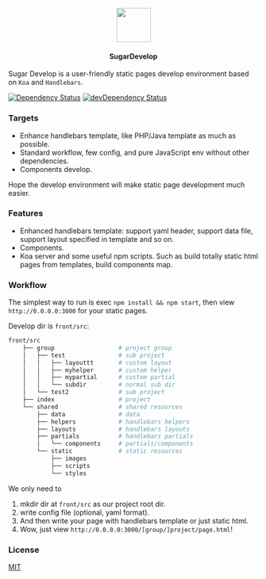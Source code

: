 <p align="center"><img width="69" src="https://cloud.githubusercontent.com/assets/8046480/15187341/565c3518-17d3-11e6-8d8e-5ecf132f6681.png"></p>
<h4 align="center">SugarDevelop</h4>

Sugar Develop is a user-friendly static pages develop environment based on `Koa` and `Handlebars`.

[![Dependency Status](https://david-dm.org/creeperyang/SugarDevelop.svg)](https://david-dm.org/creeperyang/SugarDevelop)
[![devDependency Status](https://david-dm.org/creeperyang/SugarDevelop/dev-status.svg)](https://david-dm.org/creeperyang/SugarDevelop#info=devDependencies)

### Targets

- Enhance handlebars template, like PHP/Java template as much as possible.
- Standard workflow, few config, and pure JavaScript env without other dependencies.
- Components develop.

Hope the develop environment will make static page development much easier.

### Features

- Enhanced handlebars template: support yaml header, support data file, support layout specified in template and so on.
- Components.
- Koa server and some useful npm scripts. Such as build totally static html pages from templates, build components map.

### Workflow

The simplest way to run is exec `npm install && npm start`, then view `http://0.0.0.0:3000` for your static pages.

Develop dir is `front/src`:

```bash
front/src
    ├── group                  # project group
    │   ├── test               # sub project
    │   │   ├── layouttt       # custom layout
    │   │   ├── myhelper       # custom helper
    │   │   ├── mypartial      # custom partial
    │   │   └── subdir         # normal sub dir
    │   └── test2              # sub project
    ├── index                  # project
    └── shared                 # shared resources
        ├── data               # data
        ├── helpers            # handlebars helpers
        ├── layouts            # handlebars layouts
        ├── partials           # handlebars partials
        │   └── components     # partials/components
        └── static             # static resources
            ├── images
            ├── scripts
            └── styles
```

We only need to

1. mkdir dir at `front/src` as our project root dir.
2. write config file (optional, yaml format).
3. And then write your page with handlebars template or just static html.
4. Wow, just view `http://0.0.0.0:3000/[group/]project/page.html`!

### License

[MIT](https://opensource.org/licenses/mit-license.php)
